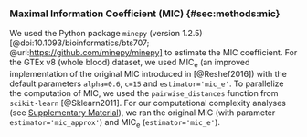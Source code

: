 ### Maximal Information Coefficient (MIC) {#sec:methods:mic}

We used the Python package `minepy` (version 1.2.5) [@doi:10.1093/bioinformatics/bts707; @url:https://github.com/minepy/minepy] to estimate the MIC coefficient.
For the GTEx v8 (whole blood) dataset, we used MIC<sub>e</sub> (an improved implementation of the original MIC introduced in [@Reshef2016]) with the default parameters `alpha=0.6`, `c=15` and `estimator='mic_e'`.
To parallelize the computation of MIC, we used the `pairwise_distances` function from `scikit-learn` [@Sklearn2011].
For our computational complexity analyses (see [Supplementary Material](#sec:time_test)), we ran the original MIC (with parameter `estimator='mic_approx'`) and MIC<sub>e</sub> (`estimator='mic_e'`).
